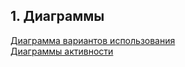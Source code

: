 ## 1. Диаграммы

[Диаграмма вариантов использования](./use_case_diagram.md)<br>
[Диаграммы активности](./activity_diagrams.md)<br>